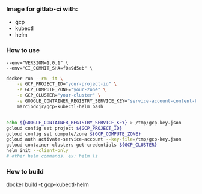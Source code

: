 
### Image for gitlab-ci with:

- gcp
- kubectl
- helm

### How to use

    --env="VERSION=1.0.1" \
    --env="CI_COMMIT_SHA=f0a9d5eb" \

```sh
docker run --rm -it \
    -e GCP_PROJECT_ID="your-project-id" \
    -e GCP_COMPUTE_ZONE="your-zone" \
    -e GCP_CLUSTER="your-cluster" \
    -e GOOGLE_CONTAINER_REGISTRY_SERVICE_KEY="service-account-content-key" \
    marciodojr/gcp-kubectl-helm bash


echo ${GOOGLE_CONTAINER_REGISTRY_SERVICE_KEY} > /tmp/gcp-key.json
gcloud config set project ${GCP_PROJECT_ID}
gcloud config set compute/zone ${GCP_COMPUTE_ZONE}
gcloud auth activate-service-account --key-file=/tmp/gcp-key.json
gcloud container clusters get-credentials ${GCP_CLUSTER}
helm init --client-only
# other helm commands. ex: helm ls
```

### How to build

docker build -t gcp-kubectl-helm